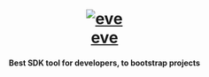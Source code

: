 <h1 align="center">
  <a href="https://eve.cv" target="_blank">
    <img src="https://svgshare.com/i/9Tg.svg" alt="eve" />
  </a>
  <br/>
  <a href="https://eve.cv" target="_blank">eve</a>
</h1>

<h4 align="center">Best SDK tool for developers, to bootstrap projects</h4>

<br>